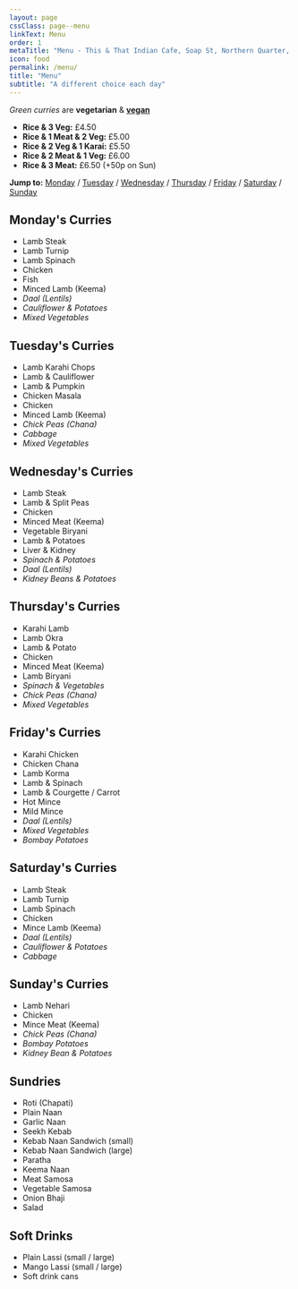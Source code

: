 ```yaml
---
layout: page
cssClass: page--menu
linkText: Menu
order: 1
metaTitle: "Menu - This & That Indian Cafe, Soap St, Northern Quarter, Manchester"
icon: food
permalink: /menu/
title: "Menu"
subtitle: "A different choice each day"
---
```


*Green curries* are **vegetarian** & **[vegan](/vegan-curry/)**

* **Rice & 3 Veg:** £4.50
* **Rice & 1 Meat & 2 Veg:** £5.00
* **Rice & 2 Veg & 1 Karai:** £5.50
* **Rice & 2 Meat & 1 Veg:** £6.00
* **Rice & 3 Meat:** £6.50 (+50p on Sun)

**Jump to:** [Monday](#mondays-curries) / [Tuesday](#tuesdays-curries) / [Wednesday](#wednesdays-curries) / [Thursday](#thursdays-curries) / [Friday](#fridays-curries) / [Saturday](#saturdays-curries) / [Sunday](#sundays-curries)

## Monday's Curries

* Lamb Steak
* Lamb Turnip
* Lamb Spinach
* Chicken
* Fish
* Minced Lamb (Keema)
* *Daal (Lentils)*
* *Cauliflower & Potatoes*
* *Mixed Vegetables*

## Tuesday's Curries

* Lamb Karahi Chops
* Lamb & Cauliflower
* Lamb & Pumpkin
* Chicken Masala
* Chicken
* Minced Lamb (Keema)
* *Chick Peas (Chana)*
* *Cabbage*
* *Mixed Vegetables*

## Wednesday's Curries

* Lamb Steak
* Lamb & Split Peas
* Chicken
* Minced Meat (Keema)
* Vegetable Biryani
* Lamb & Potatoes
* Liver & Kidney
* *Spinach & Potatoes*
* *Daal (Lentils)*
* *Kidney Beans & Potatoes*

## Thursday's Curries

* Karahi Lamb
* Lamb Okra
* Lamb & Potato
* Chicken
* Minced Meat (Keema)
* Lamb Biryani
* *Spinach & Vegetables*
* *Chick Peas (Chana)*
* *Mixed Vegetables*

## Friday's Curries

* Karahi Chicken
* Chicken Chana
* Lamb Korma
* Lamb & Spinach
* Lamb & Courgette / Carrot
* Hot Mince
* Mild Mince
* *Daal (Lentils)*
* *Mixed Vegetables*
* *Bombay Potatoes*

## Saturday's Curries

* Lamb Steak
* Lamb Turnip
* Lamb Spinach
* Chicken
* Mince Lamb (Keema)
* *Daal (Lentils)*
* *Cauliflower & Potatoes*
* *Cabbage*

## Sunday's Curries

* Lamb Nehari
* Chicken
* Mince Meat (Keema)
* *Chick Peas (Chana)*
* *Bombay Potatoes*
* *Kidney Bean & Potatoes*

## Sundries

* Roti (Chapati)
* Plain Naan
* Garlic Naan
* Seekh Kebab
* Kebab Naan Sandwich (small)
* Kebab Naan Sandwich (large)
* Paratha
* Keema Naan
* Meat Samosa
* Vegetable Samosa
* Onion Bhaji
* Salad

## Soft Drinks

* Plain Lassi (small / large)
* Mango Lassi (small / large)
* Soft drink cans

